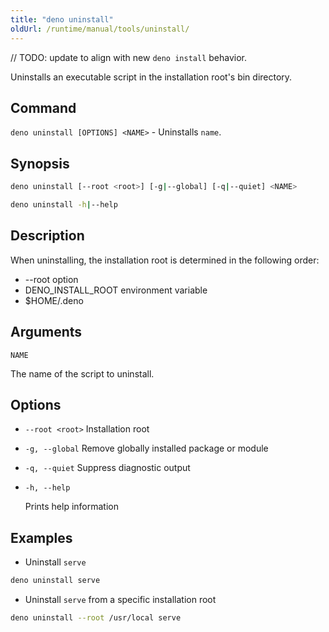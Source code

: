 ```yaml
---
title: "deno uninstall"
oldUrl: /runtime/manual/tools/uninstall/
---
```


// TODO: update to align with new `deno install` behavior.

Uninstalls an executable script in the installation root's bin directory.

## Command

`deno uninstall [OPTIONS] <NAME>` - Uninstalls `name`.

## Synopsis

```bash
deno uninstall [--root <root>] [-g|--global] [-q|--quiet] <NAME>

deno uninstall -h|--help
```

## Description

When uninstalling, the installation root is determined in the following order:

- --root option
- DENO_INSTALL_ROOT environment variable
- $HOME/.deno

## Arguments

`NAME`

The name of the script to uninstall.

## Options

- `--root <root>` Installation root

- `-g, --global` Remove globally installed package or module

- `-q, --quiet` Suppress diagnostic output

- `-h, --help`

  Prints help information

## Examples

- Uninstall `serve`

```bash
deno uninstall serve
```

- Uninstall `serve` from a specific installation root

```bash
deno uninstall --root /usr/local serve
```

